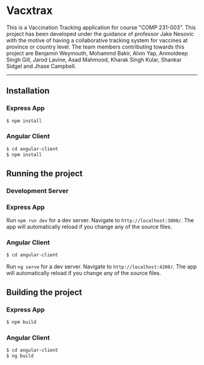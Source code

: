 # Vacxtrax

This is a Vaccination Tracking application for course "COMP 231-003". This project has been developed under the guidance of professor Jake Nesovic with the motive of having a collaborative tracking system for vaccines at province or country level. The team members contributing towards this project are Benjamin Weymouth, Mohammd Bakir, Alvin Yap, Anmoldeep Singh Gill, Jarod Lavine, Asad Mahmood, Kharak Singh Kular, Shankar Sidgel and Jhase Campbell.

---

## Installation

### Express App

```sh
$ npm install
```

### Angular Client

```sh
$ cd angular-client
$ npm install
```

## Running the project

### Development Server

### Express App

Run `npm run dev` for a dev server. Navigate to `http://localhost:3000/`. The app will automatically reload if you change any of the source files.

### Angular Client

```sh
$ cd angular-client
```
Run `ng serve` for a dev server. Navigate to `http://localhost:4200/`. The app will automatically reload if you change any of the source files.

## Building the project

### Express App

```sh
$ npm build
```

### Angular Client

```sh
$ cd angular-client
$ ng build
```
